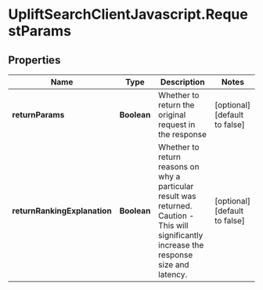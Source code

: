 # UpliftSearchClientJavascript.RequestParams

## Properties
Name | Type | Description | Notes
------------ | ------------- | ------------- | -------------
**returnParams** | **Boolean** | Whether to return the original request in the response | [optional] [default to false]
**returnRankingExplanation** | **Boolean** | Whether to return reasons on why a particular result was returned. Caution - This will significantly increase the response size and latency. | [optional] [default to false]


